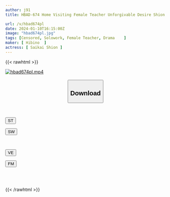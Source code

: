 ```yaml
---
author: j91
title: HBAD-674 Home Visiting Female Teacher Unforgivable Desire Shion Nishikai 26 Years Old

url: /v/hbad674pl
date: 2024-01-10T16:15:00Z
image: "hbad674pl.jpg"
tags: [Censored, Solowork, Female Teacher, Drama	]
maker: [ Hibino  ]
actress: [ Saikai Shion ]
---
```



{{< rawhtml >}}

<div class="video" data-videoid="8OvJzmGgo9CoRoa">
    <a href="javascript:;">
        <img src="/v/hbad674pl/hbad674pl.jpg" width="WIDTH" height="HEIGHT" alt="hbad674pl.mp4" loading="lazy">
    </a>
</div>

<script type="text/javascript" src="https://j91.asia/asset/on-demand-st.js"></script>

<br>
  <link rel="stylesheet" href="https://j91.asia/asset/bs5.css">
  
  <center>
  <button class="btn btn-primary" type="button" data-bs-toggle="collapse" data-bs-target=".multi-collapse" aria-expanded="false" aria-controls="multiCollapseExample1 multiCollapseExample2"><h2>Download</h2></button></center>
</p>
<div class="row">
  <div class="col">
    <div class="collapse multi-collapse" id="multiCollapseExample1">
      <div class="card card-body">
	      	      <br>
<div class="buttons">  
<p><a href="https://streamtape.to/v/8OvJzmGgo9CoRoa" target="_blank"><button class="btn-hover color-3"><i class="fa fa-download"></i> ST</button></a></p>
<p><a href="https://flaswish.com/jlgwb85vl66l" target="_blank"><button class="btn-hover color-2"><i class="fa fa-download"></i> SW</button></a></p></div>
    </div>
  </div>
</div>
  <div class="col">
    <div class="collapse multi-collapse" id="multiCollapseExample2">
      <div class="card card-body">
	      <br>
<div class="buttons">
<p><a href="https://veev.to/d/24jOGEjCti5C9x8pc65uj7tyCdlsMEbkxF1wIIx" target="_blank"><button class="btn-hover color-9"><i class="fa fa-download"></i> VE</button></a></p>
<p><a href="javascript:;" target="_blank"><button class="btn-hover color-8"><i class="fa fa-download"></i> FM</button></a></p></div>
<br><br>
      </div>
    </div>
  </div>
</div>

{{< /rawhtml >}}